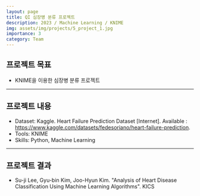 ```yaml
---
layout: page
title: QI 심장병 분류 프로젝트
description: 2023 / Machine Learning / KNIME
img: assets/img/projects/5_project_1.jpg
importance: 3
category: Team
---
```


## 프로젝트 목표
- KNIME을 이용한 심장병 분류 프로젝트

---

## 프로젝트 내용
- Dataset: Kaggle. Heart Failure Prediction Dataset [Internet]. Available : https://www.kaggle.com/datasets/fedesoriano/heart-failure-prediction.
- Tools: KNIME
- Skills: Python, Machine Learning

---

## 프로젝트 결과
- Su-ji Lee, Gyu-bin Kim, Joo-Hyun Kim. "Analysis of Heart Disease Classification Using Machine Learning Algorithms". KICS
